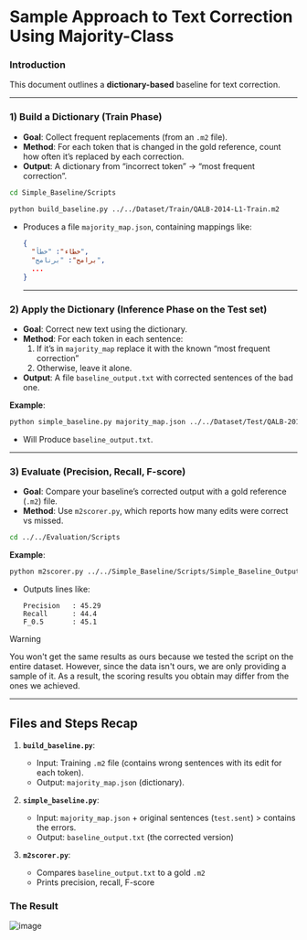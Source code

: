 # Sample Approach to Text Correction Using Majority-Class
### Introduction
This document outlines a **dictionary-based** baseline for text correction.

---
### 1) Build a Dictionary (Train Phase)

- **Goal**: Collect frequent replacements (from an `.m2` file).  
- **Method**: For each token that is changed in the gold reference, count how often it’s replaced by each correction.  
- **Output**: A dictionary from “incorrect token” → “most frequent correction”.

```bash
cd Simple_Baseline/Scripts
```

```bash
python build_baseline.py ../../Dataset/Train/QALB-2014-L1-Train.m2

```

- Produces a file `majority_map.json`, containing mappings like:
  ```json
  {
    "خطاء": "خطأ",
    "برامج": "برنامج",
    ...
  }
  ```

  ---
### 2) Apply the Dictionary (Inference Phase on the Test set)

- **Goal**: Correct new text using the dictionary.  
- **Method**: For each token in each sentence:
  1. If it’s in `majority_map` replace it with the known “most frequent correction”  
  2. Otherwise, leave it alone.  
- **Output**: A file `baseline_output.txt` with corrected sentences of the bad one.

**Example**:
```bash
python simple_baseline.py majority_map.json ../../Dataset/Test/QALB-2014-L1-Test.sent

```
- Will Produce `baseline_output.txt`.

---

### 3) Evaluate (Precision, Recall, F-score)

- **Goal**: Compare your baseline’s corrected output with a gold reference (`.m2`) file.  
- **Method**: Use `m2scorer.py`, which reports how many edits were correct vs missed.
```bash
cd ../../Evaluation/Scripts
```

**Example**:
```bash
python m2scorer.py ../../Simple_Baseline/Scripts/Simple_Baseline_Output.txt ../../Dataset/Test/QALB-2014-L1-Test.m2
```

- Outputs lines like:
  ```
  Precision   : 45.29
  Recall      : 44.4
  F_0.5       : 45.1
  ```
  
> [!WARNING]
> You won't get the same results as ours because we tested the script on the entire dataset. However, since the data isn't ours, we are only providing a sample of it. As a result, the scoring results you obtain may differ from the ones we achieved.

  ---
## Files and Steps Recap

1. **`build_baseline.py`**:  
   - Input: Training `.m2` file (contains wrong sentences with its edit for each token).
   - Output: `majority_map.json` (dictionary).

2. **`simple_baseline.py`**:  
   - Input: `majority_map.json` + original sentences (`test.sent`) > contains the errors.
   - Output: `baseline_output.txt` (the corrected version)

3. **`m2scorer.py`**:  
   - Compares `baseline_output.txt` to a gold `.m2`  
   - Prints precision, recall, F-score  

### The Result
![image](https://github.com/SL6I/Text-Correction/blob/main/Images/Simple%20Baseline.jpg)

